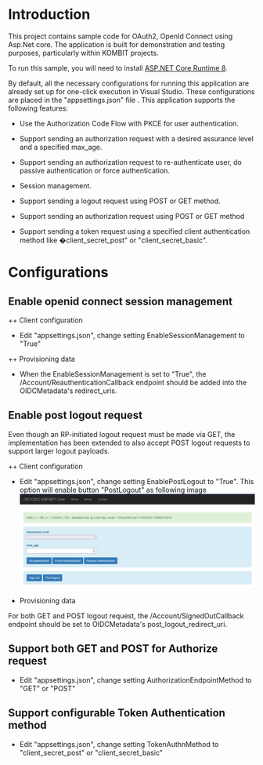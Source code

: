 # Introduction
This project contains sample code for OAuth2, OpenId Connect using Asp.Net core. The application is built for demonstration and testing purposes, particularly within KOMBIT projects.

To run this sample, you will need to install [ASP.NET Core Runtime 8](https://dotnet.microsoft.com/en-us/download/dotnet/thank-you/runtime-aspnetcore-8.0.15-windows-hosting-bundle-installer).

By default, all the necessary configurations for running this application are already set up for one-click execution in Visual Studio. These configurations are placed in the "appsettings.json" file . This application supports the following features:

- Use the Authorization Code Flow with PKCE for user authentication.

- Support sending an authorization request with a desired assurance level and a specified max_age.

- Support sending an authorization request to re-authenticate user, do passive authentication or force authentication.

- Session management.

- Support sending a logout request using POST or GET method.

- Support sending an authorization request using POST or GET method

- Support sending a token request using a specified client authentication method like �client_secret_post" or "client_secret_basic".

# Configurations

## Enable openid connect session management

++ Client configuration
- Edit "appsettings.json", change setting EnableSessionManagement to "True"

++ Provisioning data
- When the EnableSessionManagement is set to "True", the /Account/ReauthenticationCallback endpoint should be added into the OIDCMetadata's redirect_uris.

## Enable post logout request
Even though an RP-initiated logout request must be made via GET, the implementation has been extended to also accept POST logout requests to support larger logout payloads. 

++ Client configuration
- Edit "appsettings.json", change setting EnablePostLogout to "True". This option will enable button "PostLogout" as following image
![post logout](Images/postlogout.png)

- Provisioning data

For both GET and POST logout request, the /Account/SignedOutCallback endpoint should be set to OIDCMetadata's post_logout_redirect_uri.

## Support both GET and POST for Authorize request

- Edit "appsettings.json", change setting AuthorizationEndpointMethod to "GET" or "POST"

## Support configurable Token Authentication method

- Edit "appsettings.json", change setting TokenAuthnMethod to "client_secret_post" or "client_secret_basic"


